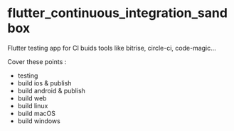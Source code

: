 # flutter_continuous_integration_sandbox

Flutter testing app for CI buids tools like bitrise, circle-ci, code-magic... 

Cover these points :

* testing
* build ios & publish
* build android & publish
* build web 
* build linux
* build macOS
* build windows
